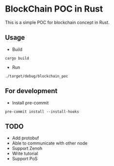 # BlockChain POC in Rust

This is a simple POC for blockchain concept in Rust.

## Usage

* Build

```shell
cargo build
```

* Run

```shell
./target/debug/blockchain_poc
```

## For development

* Install pre-commit

```shell
pre-commit install --install-hooks
```

## TODO

* Add protobuf
* Able to communicate with other node
* Support Zenoh
* Write tutorial
* Support PoS
